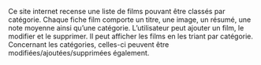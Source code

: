 Ce site internet recense une liste de films pouvant être classés par catégorie. Chaque fiche film comporte un titre, une image, un résumé, une note moyenne ainsi qu’une catégorie. L’utilisateur peut ajouter un film, le modifier et le supprimer. Il peut afficher les films en les triant par catégorie. Concernant les catégories, celles-ci peuvent être modifiées/ajoutées/supprimées également.